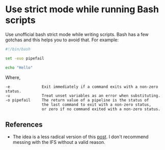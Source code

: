 # Use strict mode while running Bash scripts

Use unofficial bash strict mode while writing scripts. Bash has a few gotchas and this helps you to avoid that. For example:

```bash
#!/bin/bash

set -euo pipefail

echo "Hello"
```

Where,

```
-e              Exit immediately if a command exits with a non-zero status.
-u              Treat unset variables as an error when substituting.
-o pipefail     The return value of a pipeline is the status of
                the last command to exit with a non-zero status,
                or zero if no command exited with a non-zero status.
```

## References

*  The idea is a less radical version of this [post](http://redsymbol.net/articles/unofficial-bash-strict-mode/). I don't recommend messing with the IFS without a valid reason.
